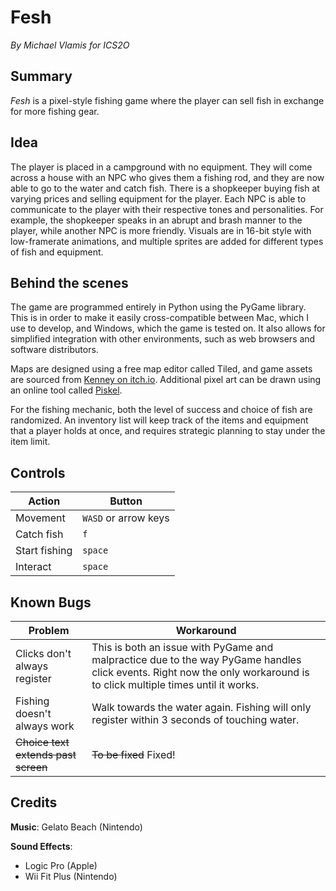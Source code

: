 # Fesh
*By Michael Vlamis for ICS2O*


## Summary

_Fesh_ is a pixel-style fishing game where the player can sell fish in exchange for more fishing gear.


## Idea

The player is placed in a campground with no equipment. They will come across a house with an NPC who gives them a fishing rod, and they are now able to go to the water and catch fish. There is a shopkeeper buying fish at varying prices and selling equipment for the player. Each NPC is able to communicate to the player with their respective tones and personalities. For example, the shopkeeper speaks in an abrupt and brash manner to the player, while another NPC is more friendly. Visuals are in 16-bit style with low-framerate animations, and multiple sprites are added for different types of fish and equipment.


## Behind the scenes

The game are programmed entirely in Python using the PyGame library. This is in order to make it easily cross-compatible between Mac, which I use to develop, and Windows, which the game is tested on. It also allows for simplified integration with other environments, such as web browsers and software distributors. 

Maps are designed using a free map editor called Tiled, and game assets are sourced from [Kenney on itch.io](https://kenney.itch.io). Additional pixel art can be drawn using an online tool called [Piskel](https://www.piskelapp.com). 

For the fishing mechanic, both the level of success and choice of fish are randomized. An inventory list will keep track of the items and equipment that a player holds at once, and requires strategic planning to stay under the item limit. 

## Controls
|Action|Button  |
|--|--|
|Movement|`WASD` or arrow keys  |
|Catch fish|`f`|
|Start fishing|`space`|
|Interact|`space`

## Known Bugs
| Problem | Workaround |
|--|--|
| Clicks don't always register |This is both an issue with PyGame and malpractice due to the way PyGame handles click events. Right now the only workaround is to click multiple times until it works.  |
|Fishing doesn't always work|Walk towards the water again. Fishing will only register within 3 seconds of touching water.|
|~~Choice text extends past screen~~|~~To be fixed~~ Fixed!

## Credits

**Music**: Gelato Beach (Nintendo)

**Sound Effects**:
- Logic Pro (Apple)
- Wii Fit Plus (Nintendo)




